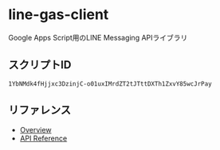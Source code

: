 # line-gas-client
Google Apps Script用のLINE Messaging APIライブラリ

## スクリプトID
`1YbNMdk4fHjjxc3DzinjC-o01uxIMrdZT2tJTttDXTh1ZxvY85wcJrPay`

## リファレンス
- [Overview](https://developers.line.me/ja/docs/messaging-api/overview/)
- [API Reference](https://developers.line.me/ja/reference/messaging-api/)
